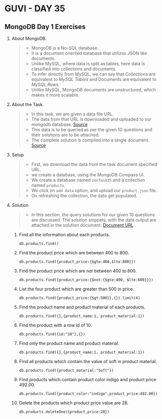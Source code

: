# GUVI - DAY 35

## MongoDB Day 1 Exercises

1. About MongoDB.

   > - MongoDB is a No-SQL database.
   > - It is a document oriented database that utilizes JSON like documents.
   > - Unlike MySQL, where data is split as tables, here data is classified into collections and documents.
   > - To infer directly from MySQL, we can say that _Collections_ are equivalent to _MySQL Tables_ and Documents are equivalent to _MySQL Rows_.
   > - Unlike MySQL, MongoDB documents are unstructured, which makes it more scalable.

2. About the Task.

   > - In this task, we are given a data file URL.
   > - The data from that URL is downloaded and uploaded to our mongodb database. [Source](./product.json)
   > - This data is to be queried as per the given 10 questions and their solutions are to be attached.
   > - The complete solution is compiled into a single document. [Source](./Document.pdf)

3. Setup

   > - First, we download the data from the task document specified URL.
   > - we create a database, using the MongoDB Compass UI.
   > - We create a database named `zenTask35` and a collection named `products`.
   > - We click on `add data` option, and upload our `product.json` file.
   > - On refreshing the collection, the data get populated.

4. Solution

   > - In this section, the query solutions for our given 10 questions are discussed. The solution snippets, with the data output are attached in the solution document. [Document URL](./Document.pdf)

   1. Find all the information about each products.

      ```
      db.products.find()
      ```

   2. Find the product price which are between 400 to 800.

      ```
      db.products.find({product_price:{$gte:400,$lte:800}})
      ```

   3. Find the product price which are not between 400 to 600.

      ```
      db.products.find({product_price:{$not:{$gte:400, $lte:600}}})
      ```

   4. List the four product which are greater than 500 in price.

      ```
      db.products.find({product_price:{$gt:500}},{}).limit(4)
      ```

   5. Find the product name and product material of each products.

      ```
      db.products.find({},{product_name:1, product_material:1})
      ```

   6. Find the product with a row id of 10.

      ```
      db.products.find({id:"10"},{})
      ```

   7. Find only the product name and product material.

      ```
      db.products.find({},{product_name:1, product_material:1})
      ```

   8. Find all products which contain the value of soft in product material.

      ```
      db.products.find({product_material:"Soft"})
      ```

   9. Find products which contain product color indigo and product price 492.00.

      ```
      db.products.find({product_color:"indigo",product_price:492.00})
      ```

   10. Delete the products which product price value are 28.

       ```
       db.products.deleteOne({product_price:28})
       ```
